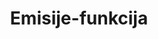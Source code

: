 ﻿---
title: Emisije-funkcija
timelimit: 1
type: functional
memlimit: 64
owner: RAF
origin: RAF
tags: []
solutions:
    c: Rešenje (C)
status: KANDIDAT
status-od: 2017-10-01
---
